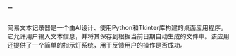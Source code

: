 # -
简易文本记录器是一个由AI设计、使用Python和Tkinter库构建的桌面应用程序。它允许用户输入文本信息，并将其保存到根据当前日期自动生成的文件中。该应用还提供了一个简单的指示灯系统，用于反馈用户的操作是否成功。
